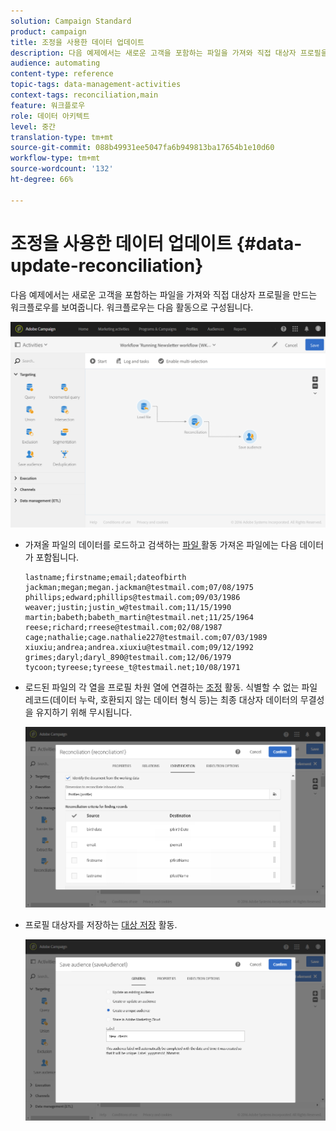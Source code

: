 ```yaml
---
solution: Campaign Standard
product: campaign
title: 조정을 사용한 데이터 업데이트
description: 다음 예제에서는 새로운 고객을 포함하는 파일을 가져와 직접 대상자 프로필을 만드는 워크플로우를 보여줍니다.
audience: automating
content-type: reference
topic-tags: data-management-activities
context-tags: reconciliation,main
feature: 워크플로우
role: 데이터 아키텍트
level: 중간
translation-type: tm+mt
source-git-commit: 088b49931ee5047fa6b949813ba17654b1e10d60
workflow-type: tm+mt
source-wordcount: '132'
ht-degree: 66%

---
```



# 조정을 사용한 데이터 업데이트 {#data-update-reconciliation}

다음 예제에서는 새로운 고객을 포함하는 파일을 가져와 직접 대상자 프로필을 만드는 워크플로우를 보여줍니다. 워크플로우는 다음 활동으로 구성됩니다.

![](assets/identification_example2.png)

* 가져올 파일의 데이터를 로드하고 검색하는 [파일 ](../../automating/using/load-file.md) 활동 가져온 파일에는 다음 데이터가 포함됩니다.

   ```
   lastname;firstname;email;dateofbirth
   jackman;megan;megan.jackman@testmail.com;07/08/1975
   phillips;edward;phillips@testmail.com;09/03/1986
   weaver;justin;justin_w@testmail.com;11/15/1990
   martin;babeth;babeth_martin@testmail.net;11/25/1964
   reese;richard;rreese@testmail.com;02/08/1987
   cage;nathalie;cage.nathalie227@testmail.com;07/03/1989
   xiuxiu;andrea;andrea.xiuxiu@testmail.com;09/12/1992
   grimes;daryl;daryl_890@testmail.com;12/06/1979
   tycoon;tyreese;tyreese_t@testmail.net;10/08/1971
   ```

* 로드된 파일의 각 열을 프로필 차원 열에 연결하는 [조정](../../automating/using/reconciliation.md) 활동. 식별할 수 없는 파일 레코드(데이터 누락, 호환되지 않는 데이터 형식 등)는 최종 대상자 데이터의 무결성을 유지하기 위해 무시됩니다.

   ![](assets/identification_example1.png)

* 프로필 대상자를 저장하는 [대상 저장](../../automating/using/save-audience.md) 활동.

   ![](assets/identification_example3.png)
